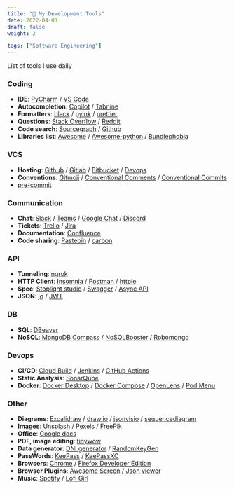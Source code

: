 ```yaml
---
title: "🔨 My Development Tools"
date: 2022-04-03
draft: false
weight: 2

tags: ["Software Engineering"]
---
```


List of tools I use daily

<!--more-->

### Coding

- **IDE**: [PyCharm](https://www.jetbrains.com/pycharm/) / [VS Code](https://code.visualstudio.com/)
- **Autocompletion**: [Copilot](https://copilot.github.com/) / [Tabnine](https://tabnine.com/)
- **Formatters**: [black](https://black.readthedocs.io/en/stable/index.html) / [pyink](https://github.com/google/pyink) / [prettier](https://prettier.io/)
- **Questions**: [Stack Overflow](https://stackoverflow.com/) / [Reddit](https://www.reddit.com/)
- **Code search**: [Sourcegraph](https://sourcegraph.com/) / [Github](https://www.github.com/)
- **Libraries list**: [Awesome](https://github.com/sindresorhus/awesome) / [Awesome-python](https://github.com/vinta/awesome-python#readme) / [Bundlephobia](https://bundlephobia.com/)

### VCS

- **Hosting**: [Github](https://www.github.com/) / [Gitlab](https://gitlab.com/) / [Bitbucket](https://bitbucket.org/) / [Devops](https://azure.microsoft.com/en-us/services/devops/)
- **Conventions**: [Gitmoji](https://gitmoji.dev/) / [Conventional Comments](https://conventionalcomments.org/) / [Conventional Commits](https://www.conventionalcommits.org/)
- [pre-commit](https://pre-commit.com/)

### Communication

- **Chat**: [Slack](https://slack.com/) / [Teams](https://teams.microsoft.com/) / [Google Chat](https://chat.google.com/) / [Discord](https://discord.com/)
- **Tickets**: [Trello](https://trello.com/) / [Jira](https://jira.com/)
- **Documentation**: [Confluence](https://www.atlassian.com/software/confluence/)
- **Code sharing**: [Pastebin](https://pastebin.com/) / [carbon](https://carbon.now.sh/)

### API

- **Tunneling**: [ngrok](https://ngrok.com/)
- **HTTP Client**: [Insomnia](https://insomnia.rest/) / [Postman](https://www.getpostman.com/) / [httpie](https://httpie.org/)
- **Spec**: [Stoplight studio](https://stoplight.io/studio) / [Swagger](https://editor.swagger.io/) / [Async API](https://www.asyncapi.com/)
- **JSON**: [jq](https://github.com/jqlang/jq) / [JWT](https://jwt.io/)

### DB

- **SQL**: [DBeaver](https://dbeaver.io/)
- **NoSQL**: [MongoDB Compass](https://www.mongodb.com/products/compass) / [NoSQLBooster](https://www.nosqlbooster.com/) / [Robomongo](https://robomongo.org/)

### Devops

- **CI/CD**: [Cloud Build](https://cloud.google.com/build) / [Jenkins](https://jenkins.io/) / [GitHub Actions](https://docs.github.com/en/actions)
- **Static Analysis**: [SonarQube](https://www.sonarqube.org)
- **Docker**: [Docker Desktop](https://www.docker.com/products/docker-desktop) / [Docker Compose](https://docs.docker.com/compose/) / [OpenLens](https://github.com/MuhammedKalkan/OpenLens) / [Pod Menu](https://github.com/alebcay/openlens-node-pod-menu)

### Other

- **Diagrams**: [Excalidraw](https://excalidraw.com/) / [draw.io](https://draw.io/) / [jsonvisio](https://jsonvisio.com/) / [sequencediagram](https://sequencediagram.org/)
- **Images**: [Unsplash](https://unsplash.com/) / [Pexels](https://www.pexels.com/) / [FreePik](https://www.freepik.com/)
- **Office**: [Google docs](https://docs.google.com/)
- **PDF, image editing**: [tinywow](https://tinywow.com/)
- **Data generator**: [DNI generator](https://generadordni.es/#home) / [RandomKeyGen](https://randomkeygen.com/)
- **PassWords**: [KeePass](https://keepass.info/) / [KeePassXC](https://keepassxc.org/)
- **Browsers**: [Chrome](https://www.google.com/chrome/) / [Firefox Developer Edition](https://www.mozilla.org/en-US/firefox/developer/)
- **Browser Plugins**: [Awesome Screen](https://www.awesomescreenshot.com/) / [Json viewer](https://chrome.google.com/webstore/detail/json-viewer/gbmdgpbipfallnflgajpaliibnhdgobh)
- **Music**: [Spotify](https://www.spotify.com/) / [Lofi Girl](https://www.youtube.com/channel/UCSJ4gkVC6NrvII8umztf0Ow)
